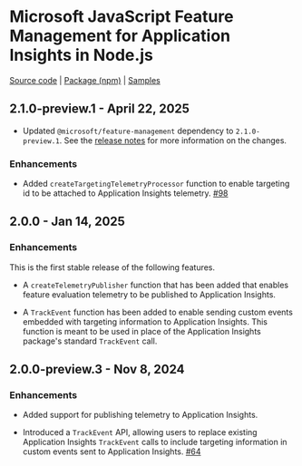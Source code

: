 # Microsoft JavaScript Feature Management for Application Insights in Node.js

[Source code][source_code] | [Package (npm)][package] | [Samples][samples]

## 2.1.0-preview.1 - April 22, 2025

* Updated `@microsoft/feature-management` dependency to `2.1.0-preview.1`. See the [release notes](./JavaScriptFeatureManagement.md) for more information on the changes.

### Enhancements

* Added `createTargetingTelemetryProcessor` function to enable targeting id to be attached to Application Insights telemetry. [#98](https://github.com/microsoft/FeatureManagement-JavaScript/pull/98)

## 2.0.0 - Jan 14, 2025

### Enhancements

This is the first stable release of the following features.

* A `createTelemetryPublisher` function that has been added that enables feature evaluation telemetry to be published to Application Insights.

* A `TrackEvent` function has been added to enable sending custom events embedded with targeting information to Application Insights. This function is meant to be used in place of the Application Insights package's standard `TrackEvent` call.

## 2.0.0-preview.3 - Nov 8, 2024

### Enhancements

* Added support for publishing telemetry to Application Insights.

* Introduced a `TrackEvent` API, allowing users to replace existing Application Insights `TrackEvent` calls to include targeting information in custom events sent to Application Insights. [#64](https://github.com/microsoft/FeatureManagement-JavaScript/pull/64)

[package]: https://www.npmjs.com/package/@microsoft/feature-management-applicationinsights-node
[samples]: https://github.com/microsoft/FeatureManagement-JavaScript/tree/main/examples
[source_code]: https://github.com/microsoft/FeatureManagement-JavaScript